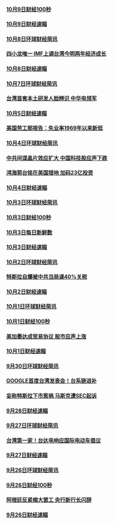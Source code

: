 #### [10月9日财经100秒](../pages/news208/a1394812.md?t=10101232) 

#### [10月9日财经速瞄](../pages/news208/a1394741.md?t=10101232) 

#### [10月8日环球财经简讯](../pages/news208/a1394682.md?t=10101232) 

#### [四小龙唯一 IMF上调台湾今明两年经济成长](../pages/news208/a1394649.md?t=10101232) 

#### [10月8日财经速瞄](../pages/news208/a1394582.md?t=10101232) 

#### [10月7日环球财经简讯](../pages/news208/a1394527.md?t=10101232) 

#### [台湾首套本土研发人脸辨识 中华电领军](../pages/news208/a1394509.md?t=10101232) 

#### [10月5日财经速瞄](../pages/news208/a1394260.md?t=10101232) 

#### [美国劳工部报告：失业率1969年以来新低](../pages/news208/a1394221.md?t=10101232) 

#### [10月4日环球财经简讯](../pages/news208/a1394211.md?t=10101232) 

#### [中共间谍晶片效应扩大 中国科技股应声下跌](../pages/news208/a1394210.md?t=10101232) 

#### [鸿海郭台铭在美国猎地 加码23亿投资](../pages/news208/a1394184.md?t=10101232) 

#### [10月4日财经速瞄](../pages/news208/a1394104.md?t=10101232) 

#### [10月3日环球财经简讯](../pages/news208/a1394057.md?t=10101232) 

#### [10月3日财经100秒](../pages/news208/a1394034.md?t=10101232) 

#### [10月3日每日新鲜数](../pages/news208/a1393967.md?t=10101232) 

#### [10月3日财经速瞄](../pages/news208/a1393964.md?t=10101232) 

#### [10月2日环球财经简讯](../pages/news208/a1393924.md?t=10101232) 

#### [特斯拉自爆被中共当局课40%关税](../pages/news208/a1393910.md?t=10101232) 

#### [10月2日财经速瞄](../pages/news208/a1393834.md?t=10101232) 

#### [10月1日环球财经简讯](../pages/news208/a1393775.md?t=10101232) 

#### [10月1日财经100秒](../pages/news208/a1393754.md?t=10101232) 

#### [美加墨达成贸易协议 股市应声上涨](../pages/news208/a1393738.md?t=10101232) 

#### [10月1日财经速瞄](../pages/news208/a1393681.md?t=10101232) 

#### [9月30日环球财经简讯](../pages/news208/a1393638.md?t=10101232) 

#### [GOOGLE首度台湾发表会！台系链进补](../pages/news208/a1393612.md?t=10101232) 

#### [妄称特斯拉下市惹祸 马斯克遭SEC起诉](../pages/news208/a1393392.md?t=10101232) 

#### [9月28日财经速瞄](../pages/news208/a1393394.md?t=10101232) 

#### [9月27日环球财经简讯](../pages/news208/a1393337.md?t=10101232) 

#### [台湾第一家！台达电响应国际电动车倡议](../pages/news208/a1393319.md?t=10101232) 

#### [9月27日财经速瞄](../pages/news208/a1393242.md?t=10101232) 

#### [9月26日环球财经简讯](../pages/news208/a1393188.md?t=10101232) 

#### [9月26日财经100秒](../pages/news208/a1393159.md?t=10101232) 

#### [阿根廷反紧缩大罢工 央行新行长闪辞](../pages/news208/a1393091.md?t=10101232) 

#### [9月26日财经速瞄](../pages/news208/a1393087.md?t=10101232) 

